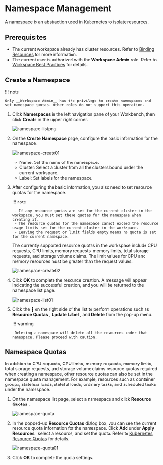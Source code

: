 # Namespace Management

A namespace is an abstraction used in Kubernetes to isolate resources.

## Prerequisites

- The current workspace already has cluster resources. Refer to [Binding Resources](../../../ghippo/user-guide/workspace/quota.md) for more information.
- The current user is authorized with the __Workspace Admin__ role. Refer to [Workspace Best Practices](../../../ghippo/best-practice/ws-best-practice.md) for details.

## Create a Namespace

!!! note

    Only __Workspace Admin__ has the privilege to create namespaces and set namespace quotas. Other roles do not support this operation.

1. Click __Namespaces__ in the left navigation pane of your Workbench, then click __Create__ in the upper right corner.

    ![namespace-listpng](https://docs.daocloud.io/daocloud-docs-images/docs/en/docs/amamba/images/create00.png)

2. On the __Create Namespace__ page, configure the basic information for the namespace.

    ![namespace-create01](https://docs.daocloud.io/daocloud-docs-images/docs/en/docs/amamba/images/create01.png)

    - Name: Set the name of the namespace.
    - Cluster: Select a cluster from all the clusters bound under the current workspace.
    - Label: Set labels for the namespace.

3. After configuring the basic information, you also need to set resource quotas for the namespace.

    !!! note

        - If any resource quotas are set for the current cluster in the workspace, you must set these quotas for the namespace when creating it.
        - The resource quotas for the namespace cannot exceed the resource usage limits set for the current cluster in the workspace.
        - Leaving the request or limit fields empty means no quota is set for the current namespace.

    The currently supported resource quotas in the workspace include CPU requests, CPU limits, memory requests, memory limits, total storage requests, and storage volume claims. The limit values for CPU and memory resources must be greater than the request values.

    ![namespace-create02](https://docs.daocloud.io/daocloud-docs-images/docs/en/docs/amamba/images/create02.png)

4. Click __OK__ to complete the resource creation. A message will appear indicating the successful creation, and you will be returned to the namespace list page.

    ![namespace-list01](https://docs.daocloud.io/daocloud-docs-images/docs/en/docs/amamba/images/create03.png)

5. Click the __┇__ on the right side of the list to perform operations such as __Resource Quotas__ , __Update Label__ , and __Delete__ from the pop-up menu.

    !!! warning

        Deleting a namespace will delete all the resources under that namespace. Please proceed with caution.

## Namespace Quotas

In addition to CPU requests, CPU limits, memory requests, memory limits, total storage requests, and storage volume claims resource quotas required when creating a namespace, other resource quotas can also be set in the namespace quota management. For example, resources such as container groups, stateless loads, stateful loads, ordinary tasks, and scheduled tasks under the namespace.

1. On the namespace list page, select a namespace and click __Resource Quotas__ .

    ![namespace-quota](https://docs.daocloud.io/daocloud-docs-images/docs/en/docs/amamba/images/ns-quota01.png)

2. In the popped-up __Resource Quotas__ dialog box, you can see the current resource quota information for the namespace. Click __Add__ under __Apply Resources__ , select a resource, and set the quota. Refer to [Kubernetes Resource Quotas](https://kubernetes.io/docs/concepts/policy/resource-quotas/) for details.

    ![namespace-quota01](https://docs.daocloud.io/daocloud-docs-images/docs/en/docs/amamba/images/ns-quota02.png)

3. Click __OK__ to complete the quota settings.
